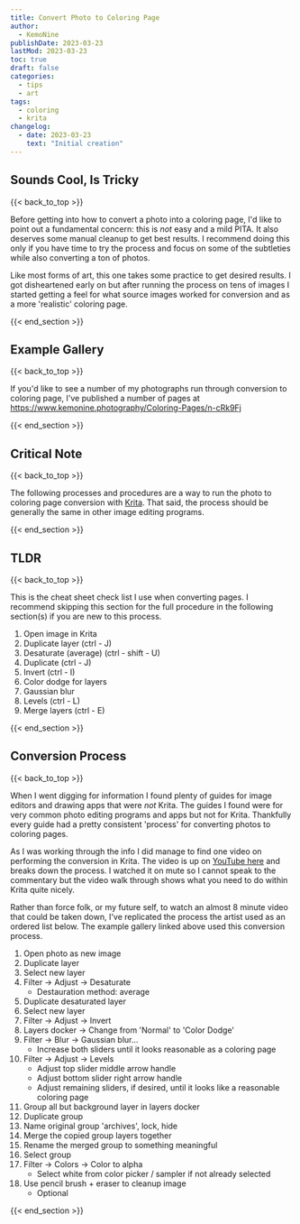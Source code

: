 ```yaml
---
title: Convert Photo to Coloring Page
author: 
  - KemoNine
publishDate: 2023-03-23
lastMod: 2023-03-23
toc: true
draft: false
categories:
  - tips
  - art
tags:
  - coloring
  - krita
changelog:
  - date: 2023-03-23
    text: "Initial creation"
---
```


## Sounds Cool, Is Tricky
{{< back_to_top >}}

Before getting into how to convert a photo into a coloring page, I'd like to point out a fundamental concern: this is _not_ easy and a mild PITA. It also deserves some manual cleanup to get best results. I recommend doing this only if you have time to try the process and focus on some of the subtleties while also converting a ton of photos.

Like most forms of art, this one takes some practice to get desired results. I got disheartened early on but after running the process on tens of images I started getting a feel for what source images worked for conversion and as a more 'realistic' coloring page.

{{< end_section >}}

## Example Gallery
{{< back_to_top >}}

If you'd like to see a number of my photographs run through conversion to coloring page, I've published a number of pages at <https://www.kemonine.photography/Coloring-Pages/n-cRk9Fj>

{{< end_section >}}

## Critical Note
{{< back_to_top >}}

The following processes and procedures are a way to run the photo to coloring page conversion with [Krita](https://krita.org/). That said, the process should be generally the same in other image editing programs.

{{< end_section >}}


## TLDR
{{< back_to_top >}}

This is the cheat sheet check list I use when converting pages. I recommend skipping this section for the full procedure in the following section(s) if you are new to this process.

1. Open image in Krita
2. Duplicate layer (ctrl - J)
3. Desaturate (average) (ctrl - shift - U)
4. Duplicate (ctrl - J)
5. Invert (ctrl - I)
6. Color dodge for layers
7. Gaussian blur
8. Levels (ctrl - L)
9. Merge layers (ctrl - E)

{{< end_section >}}

## Conversion Process
{{< back_to_top >}}

When I went digging for information I found plenty of guides for image editors and drawing apps that were _not_ Krita. The guides I found were for very common photo editing programs and apps but not for Krita. Thankfully every guide had a pretty consistent 'process' for converting photos to coloring pages.

As I was working through the info I did manage to find one video on performing the conversion in Krita. The video is up on [YouTube here](https://www.youtube.com/watch?v=lgj0WPlwMGI) and breaks down the process. I watched it on mute so I cannot speak to the commentary but the video walk through shows what you need to do within Krita quite nicely.

Rather than force folk, or my future self, to watch an almost 8 minute video that could be taken down, I've replicated the process the artist used as an ordered list below. The example gallery linked above used this conversion process.

1. Open photo as new image
2. Duplicate layer
3. Select new layer
4. Filter -&gt; Adjust -&gt; Desaturate
    - Destauration method: average
5. Duplicate desaturated layer
6. Select new layer
7. Filter -&gt; Adjust -&gt; Invert
8. Layers docker -&gt; Change from 'Normal' to 'Color Dodge'
9. Filter -&gt; Blur -&gt; Gaussian blur...
    - Increase both sliders until it looks reasonable as a coloring page
10. Filter -&gt; Adjust -&gt; Levels
    - Adjust top slider middle arrow handle
    - Adjust bottom slider right arrow handle
    - Adjust remaining sliders, if desired,  until it looks like a reasonable coloring page
11. Group all but background layer in layers docker
12. Duplicate group
13. Name original group 'archives', lock, hide
14. Merge the copied group layers together
15. Rename the merged group to something meaningful
16. Select group
17. Filter -&gt; Colors -&gt; Color to alpha
    - Select white from color picker / sampler if not already selected
18. Use pencil brush + eraser to cleanup image
    - Optional

{{< end_section >}}
